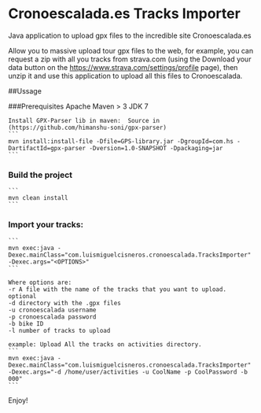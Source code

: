 # Cronoescalada.es Tracks Importer
Java application to upload gpx files to the incredible site Cronoescalada.es

Allow you to massive upload tour gpx files to the web, for example, you can request a zip with all you tracks from strava.com 
(using the Download your data button on the https://www.strava.com/settings/profile page), then unzip it and use this application 
to upload all this files to Cronoescalada. 


##Ussage

###Prerequisites
    Apache Maven > 3
    JDK 7
    
    Install GPX-Parser lib in maven:  Source in  (https://github.com/himanshu-soni/gpx-parser)
    ```
    mvn install:install-file -Dfile=GPS-library.jar -DgroupId=com.hs -DartifactId=gpx-parser -Dversion=1.0-SNAPSHOT -Dpackaging=jar    
    ```
    
### Build the project
    ```
    mvn clean install
    ```
### Import your tracks:
    
    ```
    mvn exec:java -Dexec.mainClass="com.luismiguelcisneros.cronoescalada.TracksImporter" -Dexec.args="<OPTIONS>"
    ```
    
    Where options are:
    -r A file with the name of the tracks that you want to upload. optional
    -d directory with the .gpx files
    -u cronoescalada username
    -p cronoescalada password 
    -b bike ID 
    -l number of tracks to upload
    
    example: Upload All the tracks on activities directory. 
    ```
    mvn exec:java -Dexec.mainClass="com.luismiguelcisneros.cronoescalada.TracksImporter" -Dexec.args="-d /home/user/activities -u CoolName -p CoolPassword -b 000"
    ```
    
Enjoy!
